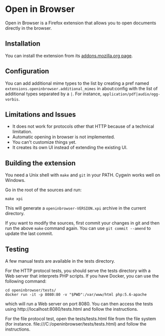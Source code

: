 Open in Browser
===============

Open in Browser is a Firefox extension that allows you to open documents directly in the browser.

## Installation

You can install the extension from its [addons.mozilla.org page](https://addons.mozilla.org/En-us/firefox/addon/open-in-browser/).

## Configuration

You can add additional mime types to the list by creating a pref named `extensions.openinbrowser.additional_mimes` in about:config with the list of additional types separated by a `|`.
For instance, `application/pdf|audio/ogg-vorbis`.

## Limitations and Issues

* It does not work for protocols other that HTTP because of a technical limitation.
* Automatic opening in browser is not implemented.
* You can't customize things yet.
* It creates its own UI instead of extending the existing UI.

## Building the extension

You need a Unix shell with `make` and `git` in your PATH. Cygwin works well on Windows.

Go in the root of the sources and run:

    make xpi

This will generate a `openinbrowser-VERSION.xpi` archive in the current directory.

If you want to modify the sources, first commit your changes in git and then run the above `make` command again.
You can use `git commit --amend` to update the last commit. 

## Testing

A few manual tests are available in the tests directory.

For the HTTP protocol tests, you should serve the tests directory with a Web server that interprets PHP scripts.
If you have Docker, you can use the following command:

    cd openinbrowser/tests/
    docker run -it -p 8080:80 -v "$PWD":/var/www/html php:5.6-apache

which will run a Web server on port 8080. You can then access the tests using http://localhost:8080/tests.html and
follow the instructions.

For the file protocol test, open the tests/tests.html file from the file system (for instance. file:///C:/openinbrowser/tests/tests.html) and follow the instructions.
